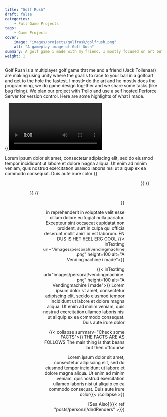 ```yaml
---
title: "Golf Rush"
draft: false
categories: 
    - Full Game Projects
tags: 
    - Game Projects
cover:
    image: "images/projects/golfrush/golfrush.png"
    alt: "A gameplay image of Golf Rush"
summary: A golf game i made with my friend. I mostly focused on art but I have also done some programming & design.
weight: 1
---
```


Golf Rush is a multiplayer golf game that me and a friend
(Jack Tollenaar) are making using unity where the goal is
to race to your ball in a golfcart and get to the hole the
fastest. I mostly do the art and he mostly does the
programming, we do game design together and we share
some tasks (like bug fixing). We plan our project with
Trello and use a self hosted Perforce Server for version control.
Here are some highlights of what I made.

{{<video src="images/projects/golfrushGolfrushCompVFX.mp4">}}

Lorem ipsum dolor sit amet, consectetur adipiscing elit, sed do eiusmod tempor incididunt ut labore et dolore magna aliqua. Ut enim ad minim veniam, quis nostrud exercitation ullamco laboris nisi ut aliquip ex ea commodo consequat. Duis aute irure dolor 
{{<figure src="images/personal/vendingmachine.png" align=right height=100 title="Amongoose" >}}
{{<figure src="images/personal/vendingmachine.png" align=left height=100 title="Amongoose" >}}
{{<figure src="images/personal/vendingmachine.png" align=right height=100 title="Amongoose" >}}

in reprehenderit in voluptate velit esse cillum dolore eu fugiat nulla pariatur. Excepteur sint occaecat cupidatat non proident, sunt in culpa qui officia deserunt mollit anim id est laborum. EN DUS IS HET HEEL ERG COOL 
{{< inTextImg url="/images/personal/vendingmachine.png" height=100 alt="A Vendingmachine i made">}}

{{< inTextImg url="images/personal/vendingmachine.png" height=100 alt="A Vendingmachine i made">}}
Lorem ipsum dolor sit amet, consectetur adipiscing elit, sed do eiusmod tempor incididunt ut labore et dolore magna aliqua. Ut enim ad minim veniam, quis nostrud exercitation ullamco laboris nisi ut aliquip ex ea commodo consequat. Duis aute irure dolor 

{{< collapse summary="Check some FACTS">}} THE FACTS ARE AS FOLLOWS
The main thing is that beans but then offcourse 

Lorem ipsum dolor sit amet, consectetur adipiscing elit, sed do eiusmod tempor incididunt ut labore et dolore magna aliqua. Ut enim ad minim veniam, quis nostrud exercitation ullamco laboris nisi ut aliquip ex ea commodo consequat. Duis aute irure dolor{{< /collapse >}} 



[Sea Also]({{< ref "posts/personal/dndRenders" >}})

